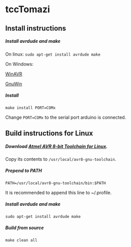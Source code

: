 # tccTomazi

## Install instructions

##### Install avrdude and make

On linux: `sudo apt-get install avrdude make`

On Windows:

[WinAVR](https://sourceforge.net/projects/winavr/)

[GnuWin](https://sourceforge.net/projects/gnuwin32/)

##### Install

`make install PORT=COMx`

Change `PORT=COMx` to the serial port arduino is connected.

## Build instructions for Linux

##### Download [Atmel AVR 8-bit Toolchain for Linux](http://www.atmel.com/tools/ATMELAVRTOOLCHAINFORLINUX.aspx).

Copy its contents to `/usr/local/avr8-gnu-toolchain`.

##### Prepend to PATH

`PATH=/usr/local/avr8-gnu-toolchain/bin:$PATH`

It is recommended to append this line to ~/.profile.

##### Install avrdude and make

`sudo apt-get install avrdude make`

##### Build from source

`make clean all`
